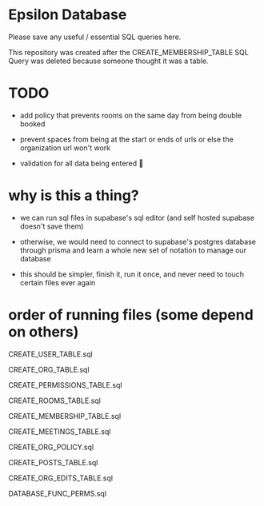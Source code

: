# Epsilon Database

Please save any useful / essential SQL queries here.

This repository was created after the CREATE_MEMBERSHIP_TABLE SQL Query was deleted because someone thought it was a table.

# TODO

- add policy that prevents rooms on the same day from being double booked

- prevent spaces from being at the start or ends of urls or else the organization url won't work

- validation for all data being entered 🥱

# why is this a thing?

- we can run sql files in supabase's sql editor (and self hosted supabase doesn't save them)

- otherwise, we would need to connect to supabase's postgres database through prisma and learn a whole new set of notation to manage our database

- this should be simpler, finish it, run it once, and never need to touch certain files ever again

# order of running files (some depend on others)

CREATE_USER_TABLE.sql

CREATE_ORG_TABLE.sql

CREATE_PERMISSIONS_TABLE.sql

CREATE_ROOMS_TABLE.sql

CREATE_MEMBERSHIP_TABLE.sql

CREATE_MEETINGS_TABLE.sql

CREATE_ORG_POLICY.sql

CREATE_POSTS_TABLE.sql

CREATE_ORG_EDITS_TABLE.sql

DATABASE_FUNC_PERMS.sql
